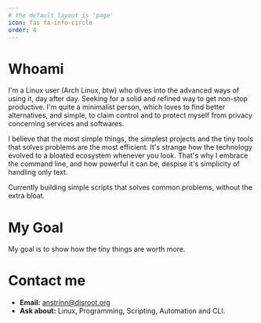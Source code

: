 ```yaml
---
# the default layout is 'page'
icon: fas fa-info-circle
order: 4
---
```


# Whoami

I'm a Linux user (Arch Linux, btw) who dives into the advanced ways of using it, day after day. Seeking for a solid and refined way to get non-stop productive. I'm quite a minimalist person, which loves to find better alternatives, and simple, to claim control and to protect myself from privacy concerning services and softwares.

I believe that the most simple things, the simplest projects and the tiny tools that solves problems are the most efficient. It's strange how the technology evolved to a bloated ecosystem whenever you look. That's why I embrace the command line, and how powerful it can be, despise it's simplicity of handling only text.

Currently building simple scripts that solves common problems, without the extra bloat.

# My Goal

My goal is to show how the tiny things are worth more.

# Contact me

- **Email:** anstrinn@disroot.org
- **Ask about:** Linux, Programming, Scripting, Automation and CLI.
